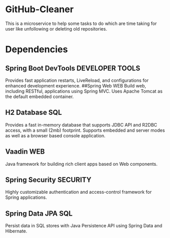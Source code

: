 # GitHub-Cleaner
This is a microservice to help some tasks to do which are time taking for user like unfollowing or deleting old repositories.

# Dependencies

## Spring Boot DevTools DEVELOPER TOOLS
Provides fast application restarts, LiveReload, and configurations for enhanced development experience.
##Spring Web WEB
Build web, including RESTful, applications using Spring MVC. Uses Apache Tomcat as the default embedded container.
## H2 Database SQL
Provides a fast in-memory database that supports JDBC API and R2DBC access, with a small (2mb) footprint. Supports embedded and server modes as well as a browser based console application.
## Vaadin WEB
Java framework for building rich client apps based on Web components.
## Spring Security SECURITY
Highly customizable authentication and access-control framework for Spring applications.
## Spring Data JPA SQL
Persist data in SQL stores with Java Persistence API using Spring Data and Hibernate.
